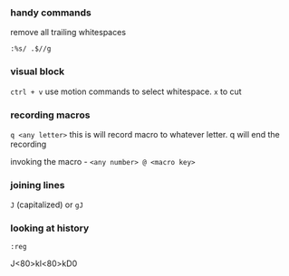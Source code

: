 ### handy commands

remove all trailing whitespaces 
```
:%s/ .$//g
```


### visual block
`ctrl + v` use motion commands to select whitespace. 
`x` to cut

### recording macros
`q <any letter>` this is will record macro to whatever letter. q will end the recording

invoking the macro - `<any number> @ <macro key>`

### joining lines
`J` (capitalized) or `gJ`

### looking at history
`:reg`


J<80>kl<80>kD0